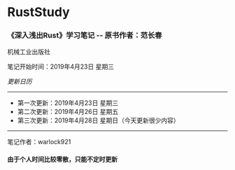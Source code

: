 # RustStudy
### 《深入浅出Rust》学习笔记 -- 原书作者：范长春

机械工业出版社

笔记开始时间：2019年4月23日 星期三

_更新日历_

------

* 第一次更新：2019年4月23日 星期三
* 第二次更新：2019年4月26日 星期五 
* 第三次更新：2019年4月28日 星期日（今天更新很少内容）



------

笔记作者：warlock921

#### 由于个人时间比较零散，只能不定时更新

